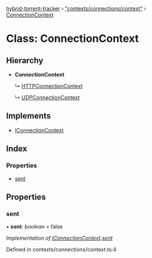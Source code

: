 [hybrid-torrent-tracker](../README.md) › ["contexts/connections/context"](../modules/_contexts_connections_context_.md) › [ConnectionContext](_contexts_connections_context_.connectioncontext.md)

# Class: ConnectionContext

## Hierarchy

* **ConnectionContext**

  ↳ [HTTPConnectionContext](_contexts_connections_http_.httpconnectioncontext.md)

  ↳ [UDPConnectionContext](_contexts_connections_udp_.udpconnectioncontext.md)

## Implements

* [IConnectionContext](../interfaces/_interfaces_.iconnectioncontext.md)

## Index

### Properties

* [sent](_contexts_connections_context_.connectioncontext.md#sent)

## Properties

###  sent

• **sent**: *boolean* = false

*Implementation of [IConnectionContext](../interfaces/_interfaces_.iconnectioncontext.md).[sent](../interfaces/_interfaces_.iconnectioncontext.md#sent)*

Defined in contexts/connections/context.ts:4
